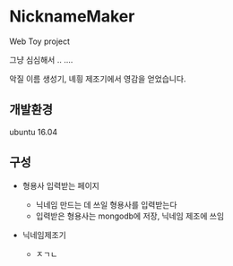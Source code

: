 # NicknameMaker
Web Toy project

그냥 심심해서 .. ....

악질 이름 생성기, 녜힁 제조기에서 영감을 얻었습니다.

## 개발환경
ubuntu 16.04

## 구성
- 형용사 입력받는 페이지
  - 닉네임 만드는 데 쓰일 형용사를 입력받는다
  - 입력받은 형용사는 mongodb에 저장, 닉네임 제조에 쓰임

- 닉네임제조기
  - ㅈㄱㄴ

